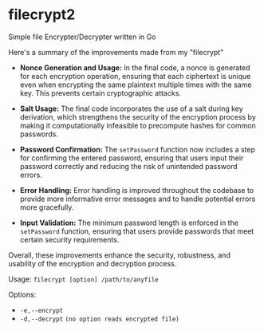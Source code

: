 # filecrypt2

Simple file Encrypter/Decrypter written in Go

Here's a summary of the improvements made from my "filecrypt"

- **Nonce Generation and Usage:** In the final code, a nonce is generated for each encryption operation, ensuring that each ciphertext is unique even when encrypting the same plaintext multiple times with the same key. This prevents certain cryptographic attacks.

- **Salt Usage:** The final code incorporates the use of a salt during key derivation, which strengthens the security of the encryption process by making it computationally infeasible to precompute hashes for common passwords.

- **Password Confirmation:** The `setPassword` function now includes a step for confirming the entered password, ensuring that users input their password correctly and reducing the risk of unintended password errors.

- **Error Handling:** Error handling is improved throughout the codebase to provide more informative error messages and to handle potential errors more gracefully.

- **Input Validation:** The minimum password length is enforced in the `setPassword` function, ensuring that users provide passwords that meet certain security requirements.

Overall, these improvements enhance the security, robustness, and usability of the encryption and decryption process.

Usage: `filecrypt [option] /path/to/anyfile`

Options:
- `-e,--encrypt`
- `-d,--decrypt`
`(no option reads encrypted file)`
